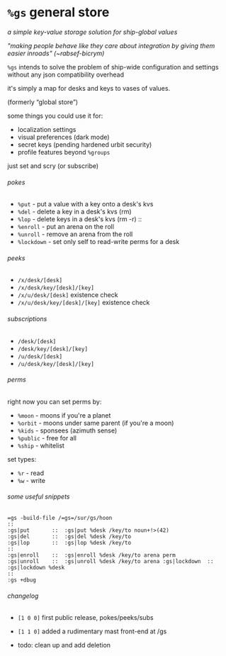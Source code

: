#   `%gs` general store

_a simple key-value storage solution for ship-global values_

_"making people behave like they care about integration by giving them easier inroads" (~rabsef-bicrym)_

`%gs` intends to solve the problem of ship-wide configuration and
settings without any json compatibility overhead

it's simply a map for desks and keys to vases of values.

(formerly “global store”)

some things you could use it for:

- localization settings
- visual preferences (dark mode)
- secret keys (pending hardened urbit security)
- profile features beyond `%groups`

just set and scry (or subscribe)

###### pokes

- `%put` - put a value with a key onto a desk's kvs
- `%del` - delete a key in a desk's kvs (rm)
- `%lop` - delete keys in a desk's kvs (rm -r)
::
- `%enroll` - put an arena on the roll
- `%unroll` - remove an arena from the roll
- `%lockdown` - set only self to read-write perms for a desk

###### peeks

- `/x/desk/[desk]`
- `/x/desk/key/[desk]/[key]`
- `/x/u/desk/[desk]` existence check
- `/x/u/desk/key/[desk]/[key]` existence check

###### subscriptions

- `/desk/[desk]`
- `/desk/key/[desk]/[key]`
- `/u/desk/[desk]`
- `/u/desk/key/[desk]/[key]`

###### perms

right now you can set perms by:

- `%moon` - moons if you're a planet
- `%orbit` - moons under same parent (if you're a moon)
- `%kids` - sponsees (azimuth sense)
- `%public` - free for all
- `%ship` - whitelist

set types:

- `%r` - read
- `%w` - write

###### some useful snippets

```hoon
=gs -build-file /=gs=/sur/gs/hoon
::
:gs|put       ::  :gs|put %desk /key/to noun+!>(42)
:gs|del       ::  :gs|del %desk /key/to
:gs|lop       ::  :gs|lop %desk /key/to
::
:gs|enroll    ::  :gs|enroll %desk /key/to arena perm
:gs|unroll    ::  :gs|unroll %desk /key/to arena :gs|lockdown  ::  :gs|lockdown %desk
::
:gs +dbug
```

###### changelog

- `[1 0 0]` first public release, pokes/peeks/subs
- `[1 1 0]` added a rudimentary mast front-end at /gs

- todo:  clean up and add deletion
